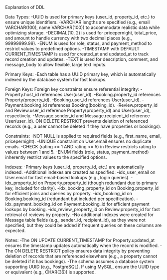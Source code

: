 Explanation of DDL

Data Types:
	-UUID is used for primary keys (user_id, property_id, etc.) to ensure unique identifiers.
	-VARCHAR lengths are specified (e.g., email VARCHAR(100), name VARCHAR(100)) to accommodate realistic data while optimizing storage.
	-DECIMAL(10, 2) is used for pricepernight, total_price, and amount to handle currency with two decimal places (e.g., 99999999.99).
	-ENUM is used for role, status, and payment_method to restrict values to predefined options.
	-TIMESTAMP with DEFAULT CURRENT_TIMESTAMP is used for created_at and updated_at to track record creation and updates.
	-TEXT is used for description, comment, and message_body to allow flexible, large text inputs.

Primary Keys:
	-Each table has a UUID primary key, which is automatically indexed by the database system for fast lookups.

Foreign Keys:
Foreign key constraints ensure referential integrity:
	-Property.host_id references User(user_id).
	-Booking.property_id references Property(property_id).
	-Booking.user_id references User(user_id).
	-Payment.booking_id references Booking(booking_id).
	-Review.property_id and Review.user_id reference Property(property_id) and User(user_id), respectively.
	-Message.sender_id and Message.recipient_id reference User(user_id).
ON DELETE RESTRICT prevents deletion of referenced records (e.g., a user cannot be deleted if they have properties or bookings).

Constraints:
	-NOT NULL is applied to required fields (e.g., first_name, email, pricepernight).
	-UNIQUE constraint on User.email ensures no duplicate emails.
	-CHECK (rating >= 1 AND rating <= 5) in Review restricts rating to values between 1 and 5.
	-ENUM fields (role, status, payment_method) inherently restrict values to the specified options.

Indexes:
	-Primary keys (user_id, property_id, etc.) are automatically indexed.
	-Additional indexes are created as specified:
		-idx_user_email on User.email for fast email-based lookups (e.g., login queries).
		-idx_property_id on Property.property_id (though redundant due to primary key, included for clarity).
		-idx_booking_property_id on Booking.property_id for efficient joins and queries by property.
		-idx_booking_id on Booking.booking_id (redundant but included per specification).
		-idx_payment_booking_id on Payment.booking_id for efficient payment lookups by booking.
		-idx_review_property_id on Review.property_id for fast retrieval of reviews by property.
	-No additional indexes were created for Message table fields (e.g., sender_id, recipient_id), as they were not specified, but they could be added if frequent queries on these columns are expected.

Notes:
	-The ON UPDATE CURRENT_TIMESTAMP for Property.updated_at ensures the timestamp updates automatically when the record is modified.
	-The ON DELETE RESTRICT policy ensures data integrity by preventing deletion of records that are referenced elsewhere (e.g., a property cannot be deleted if it has bookings).
	-The schema assumes a database system supporting UUID (e.g., PostgreSQL). If using MySQL, ensure the UUID type or equivalent (e.g., CHAR(36)) is supported.
